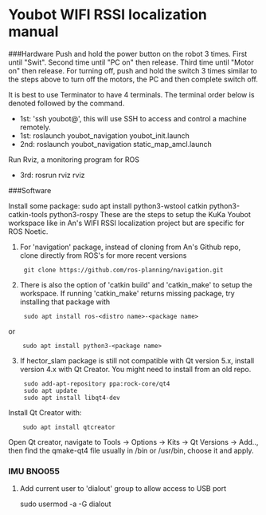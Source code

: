# Youbot WIFI RSSI localization manual

###Hardware
Push and hold the power button on the robot 3 times. First until "Swit". Second time until "PC on" then release. Third time until "Motor on" then release.
For turning off, push and hold the switch 3 times similar to the steps above to turn off the motors, the PC and then complete switch off. 

It is best to use Terminator to have 4 terminals. The terminal order below is denoted followed by the command.

* 1st: 
  'ssh youbot@<the-ip-address-of-the-robot>', this will use SSH to access and control a machine remotely.
* 1st: 
  roslaunch youbot_navigation youbot_init.launch
* 2nd: roslaunch youbot_navigation static_map_amcl.launch

Run Rviz, a monitoring program for ROS

* 3rd: rosrun rviz rviz


###Software

Install some package:
sudo apt install python3-wstool catkin python3-catkin-tools python3-rospy
These are the steps to setup the KuKa Youbot workspace like in An's WIFI RSSI localization project but are specific for ROS Noetic.

1. For 'navigation' package, instead of cloning from An's Github repo, clone directly from ROS's for more recent versions
	
		git clone https://github.com/ros-planning/navigation.git
	
2. There is also the option of 'catkin build' and 'catkin\_make' to setup the workspace. If running 'catkin_make' returns missing package, try installing that package with 
	
		sudo apt install ros-<distro name>-<package name>

or

		sudo apt install python3-<package name>

3. If hector_slam package is still not compatible with Qt version 5.x, install version 4.x with Qt Creator. You might need to install from an old repo.

		sudo add-apt-repository ppa:rock-core/qt4
		sudo apt update
		sudo apt install libqt4-dev

Install Qt Creator with:
	
		sudo apt install qtcreator

Open Qt creator, navigate to Tools -> Options -> Kits -> Qt Versions -> Add.., then find the qmake-qt4 file usually in /bin or /usr/bin, choose it and apply.

### IMU BNO055
1. Add current user to 'dialout' group to allow access to USB port

	sudo usermod -a -G dialout <your linux username>
